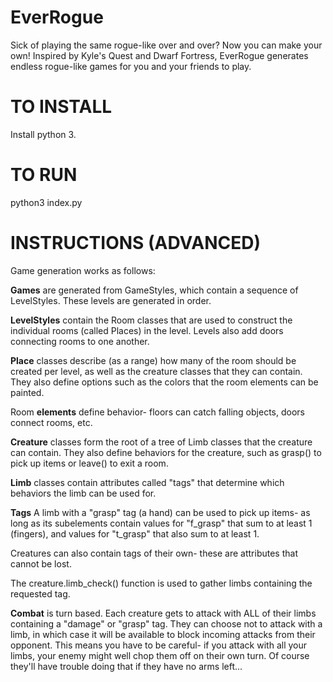 # EverRogue
Sick of playing the same rogue-like over and over? Now you can make your own! Inspired by Kyle's Quest and Dwarf Fortress, EverRogue generates endless rogue-like games for you and your friends to play.

# TO INSTALL
Install python 3.

# TO RUN
python3 index.py

# INSTRUCTIONS (ADVANCED)

Game generation works as follows:

**Games** are generated from GameStyles, which contain a sequence of LevelStyles. These levels are generated in order.

**LevelStyles** contain the Room classes that are used to construct the individual rooms (called Places) in the level. Levels also add doors connecting rooms to one another.

**Place** classes describe (as a range) how many of the room should be created per level, as well as the creature classes that they can contain. They also define options such as the colors that the room elements can be painted. 

Room **elements** define behavior- floors can catch falling objects, doors connect rooms, etc.

**Creature** classes form the root of a tree of Limb classes that the creature can contain. They also define behaviors for the creature, such as grasp() to pick up items or leave() to exit a room.

**Limb** classes contain attributes called "tags" that determine which behaviors the limb can be used for. 

**Tags**
A limb with a "grasp" tag (a hand) can be used to pick up items- as long as its subelements contain values for "f\_grasp" that sum to at least 1 (fingers), and values for "t\_grasp" that also sum to at least 1.

Creatures can also contain tags of their own- these are attributes that cannot be lost.

The creature.limb_check() function is used to gather limbs containing the requested tag. 

**Combat** is turn based. Each creature gets to attack with ALL of their limbs containing a "damage" or "grasp" tag. They can choose not to attack with a limb, in which case it will be available to block incoming attacks from their opponent. This means you have to be careful- if you attack with all your limbs, your enemy might well chop them off on their own turn. Of course they'll have trouble doing that if they have no arms left...
